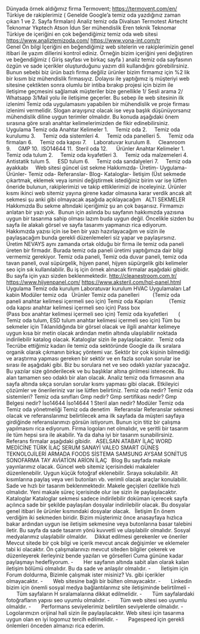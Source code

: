 Dünyada örnek aldığımız firma
Termovent; https://termovent.com/en/
 
Türkiye de rakiplerimiz ( Genelde Google’a temiz oda yazdığınız zaman çıkan 1 ve 2. Sayfa firmaları)
Analiz temiz oda
Divalsan
Termotest
Airtecht
Teknomar
Ykptech
Atson
İdun 
Ser mühendislik
Eren teknik
Teknomar
 
Türkiye de içeriğini en çok beğendiğimiz temiz oda web sitesi
https://www.analiztemizoda.com/
https://www.vona-int.com/tr
 
 
 
 
 
 
 
 
Genel Ön bilgi
İçeriğini en beğendiğimiz web sitelerin ve rakiplerimizin genel itibari ile yazım dillerini kontrol ediniz. Örneğin bizim içeriğini yeni değiştiren ve beğendiğimiz ( Giriş sayfası ve birkaç sayfa ) analiz temiz oda sayfasının özgün ve sade içerikler oluşturduğunu yazım dili kullandığını görebilirsiniz. Bunun sebebi biz ürün bazlı firma değiliz ürünler bizim firmamız için %2 lik bir kısım biz mühendislik firmasıyız. Dolayısı ile yaptığımız iş müşteriyi web sitesine çektikten sonra olumlu bir intiba bırakıp projesi için bizim ile iletişime geçmesini sağlamak müşteriler bize genellikle 1/ Sesli arama 2/ Whatsapp 3/Mail yolu ile iletişime geçerler. Bu sebep ile web sitesinin ilk izlenimi Temiz oda uygulamasını yapabilen bir mühendislik ve proje firması izlenimi vermelidir. Slogan arayışınız olacak ise veya başlık düşünüyorsanız mühendislik diline uygun terimler olmalıdır. Bu konuda aşağıdaki önem sırasına göre sıralı anahtar kelimelerimizden de fikir edinebilirsiniz. 
 
Uygulama Temiz oda Anahtar Kelimeler
1.     Temiz oda
2.     Temiz oda kurulumu
3.     Temiz oda sistemleri
4.     Temiz oda panelleri
5.     Temiz oda firmaları
6.     Temiz oda kapısı
7.     Laboratuvar kurulum
8.     Cleanroom
9.     GMP 
10.  ISO14644
11.  Steril oda
12.   
 
Ürünler Anahtar Kelimeler
1.     Temiz oda tulum
2.     Temiz oda kıyafetleri
3.     Temiz oda malzemeleri
4.     Antistatik tulum
5.     ESD tulum
6.     Temiz oda sandalyeleri
7.     Temiz oda ayakkabı
 
 
Web sitesi güncel üst sekme
Hakkımızda- Üretim- Uygulama- Ürünler- Temiz oda- Referanslar- Blog- Kataloglar- İletişim
(Üst sekmede çıkartmak, eklemek veya ismini değiştirmek istediğiniz birim var ise lütfen öneride bulunun, rakiplerimizi ve takip ettiklerimizi de inceleyiniz. Ürünler kısmı ikinci web sitemiz yayına girene kadar olmasına karar verdik ancak alt sekmesi şu anki gibi olmayacak aşağıda açıklayacağım
 
ALTI SEKMELER
Hakkımızda
Bu sekme altındaki içeriğimiz şu an çok başarısız. Firmamızı anlatan bir yazı yok.  Bunun için aslında bu sayfanın hakkımızda yazısına uygun bir tasarıma sahip olması lazım buda uygun değil. Öncelikle sizden bu sayfa ile alakalı görsel ve sayfa tasarımı yapmanızı rica ediyorum. Hakkımızda yazısı için ise ben bir yazı hazırlayacağım ve sizin ile paylaşacağım bunda gerekli düzenlemeleri siz yapar ve paylaşırsınız.
 
Üretim
NEVAYS aynı zamanda ortak olduğu bir firma ile temiz oda paneli üreten bir firmadır. Burada temiz oda paneli üretimi yaptığımıza dair bilgi vermemiz gerekiyor. Temiz oda paneli, Temiz oda duvar paneli, temiz oda tavan paneli, oval süpürgelik, hijyen panel, hijyen süpürgelik gibi kelimeler seo için sık kullanılabilir. Bu iş için örnek alınacak firmalar aşağıdaki gibidir. Bu sayfa için yazı sizden beklenmektedir.
http://cleanestroom.com.tr/
https://www.hijyenpanel.com/
https://www.aksteril.com/hpl-panel.html
 
Uygulama
Temiz oda kurulum
Laboratuvar kurulum
HVAC Uygulamaları
Laf kabin
Modüler temiz oda
 
Ürünler
Temiz oda panelleri         (Temiz oda paneli anahtar kelimesi içermeli seo için)
Temiz oda Kapıları           (Temiz oda kapısı anahtar kelimesi içermeli seo için)
Pass box                            (Pass box anahtar kelimesi içermeli seo için)
Temiz oda kıyafetleri       ( Temiz oda tulum, ESD tulum anahtar kelimesi içermeli seo için)
Tüm bu sekmeler için Tıklanıldığında bir görsel olacak ve ilgili anahtar kelimeye uygun kısa bir metin olacak ardından metin altında ulaşılabilir noktada indirilebilir katalog olacak. Kataloglar sizin ile paylaşılacaktır.
 
Temiz oda
Tecrübe ettiğimiz kadarı ile temiz oda sektöründe Google da ilk sıralara organik olarak çıkmanın birkaç yöntemi var. Sektör bir çok kişinin bilmediği ve araştırma yapması gereken bir sektör ve en fazla sorulan sorular ise sırası ile aşağıdaki gibi. Biz bu sorulara net ve seo odaklı yazılar yazacağız. Bu yazılar size gönderilecek ve bu başlıklar altına girilmesi istenecek. Bu alan tamamen seo odaklı bir alan olacak. Analiz temiz oda firmasının ana sayfa altında sıkça sorulan sorular kısmı yapması gibi olacak. Etkileyici çözümler ve önerileriniz var ise lütfen belirtiniz.
Temiz oda nedir?
Temiz oda sistemleri?
Temiz oda sınıfları
Gmp nedir?
Gmp sertifikası nedir?
Gmp Belgesi nedir?
İso14644
İso14644 1
Steril alan nedir?
Modüler Temiz oda
Temiz oda yönetmeliği
Temiz oda denetim
 
Referanslar
Referanslar sekmesi olacak ve referanslarımız belirtilecek ama ilk sayfada da müşteri sayfaya girdiğinde referanslarımızı görsün istiyorum. Bunun için titiz bir çalışma yapılmasını rica ediyorum. Firma logoları net olmalıdır, ve şeritli bir tasarım ile tüm hepsi sıra ile akabilir. Ya da daha iyi bir tasarım sunabilirsiniz. Referans firmalar aşağıdaki gibidir.
 
ASELSAN
ATABAY İLAÇ
WORD MEDİCİNE
TÜRK İLAÇ SERUM SANAYİ
VALEO 
SMART GÜNEŞ TEKNOLOJİLERİ
ARMADA FOODS
SİSTEMA
SAMSUNG
AYSAM
SONİTUS
SONOFARMA
TAY AVİATİON
ARİON İLAÇ
 
Blog
Bu sayfada makale yayınlarımız olacak. Güncel web sitemiz içerisindeki makaleler düzenlenebilir. Uygun küçük fotoğraf eklenebilir. Sıraya sokulabilir. Alt kısımlarına paylaş veya veri butonları vb. verimli olacak araçlar konulabilir. Sade ve hızlı bir tasarım beklenmektedir. Makele geçişleri özellikle hızlı olmalıdır. Yeni makale süreç içerisinde olur ise sizin ile paylaşılacaktır. 
 
 
 
Kataloglar
Kataloglar sekmesi sadece indirilebilir doküman içerecek sayfa açılınca sade bir şekilde paylaşılan dosyalar indirilebilir olacak. Bu dosyalar genel itibari ile ürünler kısmındaki dosyalar olacak.
 
İletişim
En önem verdiğim iki sekmeden biridir. Bizim müşterimiz önce anasayfaya hızlıca bakar ardından uygun ise iletişim sekmesine veya butonlarına basar talebini iletir. Bu sayfa da sade tasarım yönü kuvvetli ve ulaşılabilir olmalıdır. Sosyal medyalarımız ulaşılabilir olmaldır.
 
 
Dikkat edilmesi gerekenler ve öneriler
Mevcut sitede bir çok bilgi ve içerik mevcut ancak değişimler ve eklemeler tabi ki olacaktır. Ön çalışmalarınızı mevcut siteden bilgiler çekerek ve düzenleyerek ilerleyiniz bende yazıları ve görselleri Cuma gününe kadar paylaşmayı hedefliyorum.
-       Her sayfanın altında sabit alan olarak kalan iletişim bölümü olmalıdır. Bu da sade ve anlaşılır olmalıdır. 
-       İletişim için Forum doldurma, Bizimle çalışmak ister misiniz? Vs. gibi içerikler olmayacaktır.
-       Web sitesine bağlı bir bülten olmayacaktır.
-       Linkedin bizim için önemli sosyal medya bağlantılarımız site iletişiminde belirtilmeli
-       Tüm sayfaların H sıralamalarına dikkat edilmelidir.
-       Tüm sayfalardaki fotoğrafların yapısı seo uyumlu olmalıdır.
-       Tüm web sitesi seo uyumlu olmaldır.
-       Performans seviyelerimiz belirtilen seviyelerde olmalıdır. 
-       Logolarımızın orijinal hali sizin ile paylaşılacaktır. Web sitesi için tasarıma uygun olan en iyi logomuz tercih edilmelidir.
-       Pagespeed için gerekli önlemleri önceden almanızı rica ederim.
 